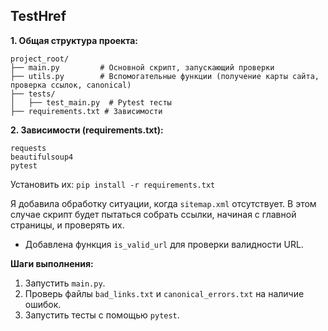 ## TestHref
**1. Общая структура проекта:**

```
project_root/
├── main.py         # Основной скрипт, запускающий проверки
├── utils.py        # Вспомогательные функции (получение карты сайта, проверка ссылок, canonical)
├── tests/
│   ├── test_main.py  # Pytest тесты
├── requirements.txt # Зависимости
```

**2. Зависимости (requirements.txt):**

```
requests
beautifulsoup4
pytest
```

Установить их: `pip install -r requirements.txt`

 Я добавила обработку ситуации, когда `sitemap.xml` отсутствует. В этом случае скрипт будет пытаться собрать ссылки, начиная с главной страницы, и проверять их.
*   Добавлена функция `is_valid_url` для проверки валидности URL.

**Шаги выполнения:**

1.  Запустить `main.py`.
2.  Проверь файлы `bad_links.txt` и `canonical_errors.txt` на наличие ошибок.
3.  Запустить тесты с помощью `pytest`.


